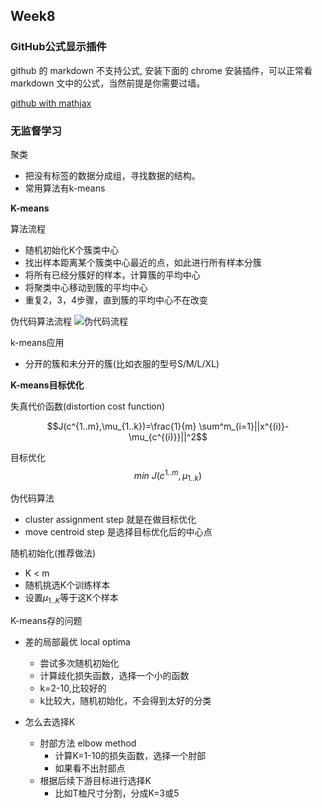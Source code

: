 ## Week8


### GitHub公式显示插件
github 的 markdown 不支持公式, 安装下面的 chrome 安装插件，可以正常看 markdown 文中的公式，当然前提是你需要过墙。

[github with mathjax](https://chrome.google.com/webstore/detail/github-with-mathjax/ioemnmodlmafdkllaclgeombjnmnbima)

### 无监督学习


聚类
- 把没有标签的数据分成组，寻找数据的结构。
- 常用算法有k-means

**K-means**

算法流程
- 随机初始化K个簇类中心
- 找出样本距离某个簇类中心最近的点，如此进行所有样本分簇
- 将所有已经分簇好的样本，计算簇的平均中心
- 将聚类中心移动到簇的平均中心
- 重复2，3，4步骤，直到簇的平均中心不在改变

伪代码算法流程
![伪代码流程](https://user-images.githubusercontent.com/41643043/56502421-d9563d80-6544-11e9-9001-e64d5b4fd4dc.png)

k-means应用
- 分开的簇和未分开的簇(比如衣服的型号S/M/L/XL)


**K-means目标优化**

失真代价函数(distortion cost function)

$$J(c^{1..m},\mu_{1..k})=\frac{1}{m} \sum^m_{i=1}||x^{(i)}-\mu_{c^{(i)}}||^2$$

目标优化
$$min\ J(c^{1..m},\mu_{1..k})$$

伪代码算法
- cluster assignment step 就是在做目标优化
- move centroid step 是选择目标优化后的中心点

随机初始化(推荐做法)
- K < m
- 随机挑选K个训练样本
- 设置$\mu_{1..K}$等于这K个样本

K-means存的问题

- 差的局部最优 local optima
    - 尝试多次随机初始化
    - 计算歧化损失函数，选择一个小的函数
    - k=2-10,比较好的
    - k比较大，随机初始化，不会得到太好的分类

- 怎么去选择K
    - 肘部方法 elbow method
        - 计算K=1-10的损失函数，选择一个肘部
        - 如果看不出肘部点
    - 根据后续下游目标进行选择K
        - 比如T桖尺寸分割，分成K=3或5







